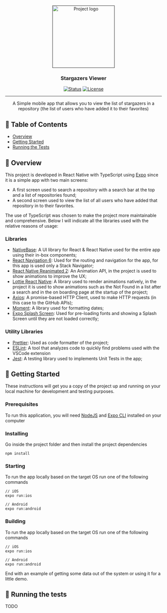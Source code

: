 <p align="center">
  <a href="" rel="noopener">
 <img width=200px height=200px src="https://i.imgur.com/6wj0hh6.jpg" alt="Project logo"></a>
</p>

<h3 align="center">Stargazers Viewer</h3>

<div align="center">

  [![Status](https://img.shields.io/badge/status-active-success.svg)]() 
  [![License](https://img.shields.io/badge/license-MIT-blue.svg)](/LICENSE)

</div>

---

<p align="center"> A Simple mobile app that allows you to view the list of stargazers in a repository (the list of users who have added it to their favorites)
    <br> 
</p>

## 📝 Table of Contents
- [Overview](#overview)
- [Getting Started](#getting_started)
- [Running the Tests](#tests)

## 🧐 Overview <a name = "overview"></a>
This project is developed in React Native with TypeScript using [Expo](https://github.com/expo/expo) since it is a simple app with two main screens:
- A first screen used to search a repository with a search bar at the top and a list of repositories found;
- A second screen used to view the list of all users who have added that repository in to their favorites.
 
The use of TypeScript was chosen to make the project more maintainable and comprehensive. Below I will indicate all the libraries used with the relative reasons of usage:

### Libraries
- [NativeBase](https://nativebase.io/): A UI library for React & React Native used for the entire app using their in-box components;
- [React Navigation 6](https://reactnavigation.org/): Used for the routing and navigation for the app, for this app is used only a Stack Navigator;
- [React Native Reanimated 2](https://github.com/software-mansion/react-native-reanimated): An Animation API, in the project is used to show animations to improve the UX;
- [Lottie React Native](https://github.com/lottie-react-native/lottie-react-native): A library used to render animations natively, in the project it is used to show animations such as the Not Found in a list after a search and in the on boarding page at the startup of the project;
- [Axios](https://github.com/axios/axios): A promise-based HTTP Client, used to make HTTP requests (in this case to the GitHub APIs);
- [Moment](https://github.com/moment/moment): A library used for formatting dates;
- [Expo Splash Screen](https://docs.expo.dev/versions/latest/sdk/splash-screen/): Used for pre-loading fonts and showing a Splash Screen until they are not loaded correctly;

### Utility Libraries
- [Prettier](https://prettier.io/): Used as code formatter of the project;
- [ESLint](https://github.com/eslint/eslint): A tool that analyzes code to quickly find problems used with the VSCode extension
- [Jest](https://github.com/facebook/jest): A testing library used to implements Unit Tests in the app;

## 🏁 Getting Started <a name = "getting_started"></a>
These instructions will get you a copy of the project up and running on your local machine for development and testing purposes.

### Prerequisites
To run this application, you will need [NodeJS](https://nodejs.org/en/) and [Expo CLI](https://expo.dev/tools) installed on your computer

### Installing
Go inside the project folder and then install the project dependencies
```
npm install
```
### Starting
To run the app locally based on the target OS run one of the following commands
```
// iOS
expo run:ios

// Android
expo run:android
```
### Building
To run the app locally based on the target OS run one of the following commands
```
// iOS
expo run:ios

// Android
expo run:android
```

End with an example of getting some data out of the system or using it for a little demo.

## 🔧 Running the tests <a name = "tests"></a>
TODO

